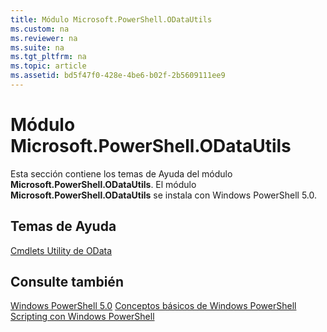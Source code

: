 ```yaml
---
title: Módulo Microsoft.PowerShell.ODataUtils
ms.custom: na
ms.reviewer: na
ms.suite: na
ms.tgt_pltfrm: na
ms.topic: article
ms.assetid: bd5f47f0-428e-4be6-b02f-2b5609111ee9
---
```

# Módulo Microsoft.PowerShell.ODataUtils
Esta sección contiene los temas de Ayuda del módulo **Microsoft.PowerShell.ODataUtils**. El módulo **Microsoft.PowerShell.ODataUtils** se instala con Windows PowerShell 5.0.

## Temas de Ayuda
[Cmdlets Utility de OData](http://technet.microsoft.com/library/dn818506(v=wps.640).aspx)

## Consulte también
[Windows PowerShell 5.0](Windows-PowerShell-5.0.md)
[Conceptos básicos de Windows PowerShell](https://technet.microsoft.com/en-us/library/4b75f1e4-f327-48f3-92ab-bf5435094d41)
[Scripting con Windows PowerShell](../../getting-started/fundamental/Scripting-with-Windows-PowerShell.md)



<!--HONumber=May16_HO2-->


